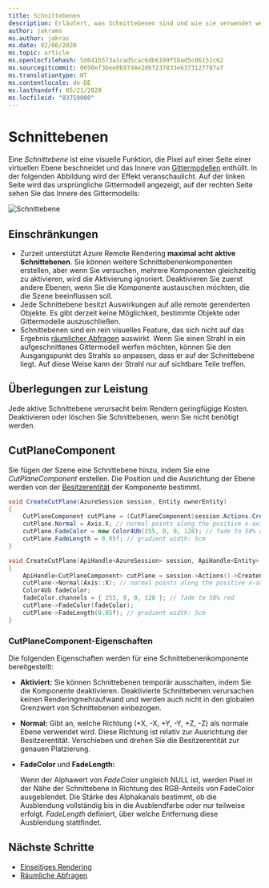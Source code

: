 ```yaml
---
title: Schnittebenen
description: Erläutert, was Schnittebenen sind und wie sie verwendet werden.
author: jakrams
ms.author: jakras
ms.date: 02/06/2020
ms.topic: article
ms.openlocfilehash: 5d641b573a1cad5cac6db6199f5bad5c06151c62
ms.sourcegitcommit: 0690ef3bee0b97d4e2d6f237833e6373127707a7
ms.translationtype: HT
ms.contentlocale: de-DE
ms.lasthandoff: 05/21/2020
ms.locfileid: "83759080"
---
```

# <a name="cut-planes"></a>Schnittebenen

Eine *Schnittebene* ist eine visuelle Funktion, die Pixel auf einer Seite einer virtuellen Ebene beschneidet und das Innere von [Gittermodellen](../../concepts/meshes.md) enthüllt.
In der folgenden Abbildung wird der Effekt veranschaulicht. Auf der linken Seite wird das ursprüngliche Gittermodell angezeigt, auf der rechten Seite sehen Sie das Innere des Gittermodells:

![Schnittebene](./media/cutplane-1.png)

## <a name="limitations"></a>Einschränkungen

* Zurzeit unterstützt Azure Remote Rendering **maximal acht aktive Schnittebenen**. Sie können weitere Schnittebenenkomponenten erstellen, aber wenn Sie versuchen, mehrere Komponenten gleichzeitig zu aktivieren, wird die Aktivierung ignoriert. Deaktivieren Sie zuerst andere Ebenen, wenn Sie die Komponente austauschen möchten, die die Szene beeinflussen soll.
* Jede Schnittebene besitzt Auswirkungen auf alle remote gerenderten Objekte. Es gibt derzeit keine Möglichkeit, bestimmte Objekte oder Gittermodelle auszuschließen.
* Schnittebenen sind ein rein visuelles Feature, das sich nicht auf das Ergebnis [räumlicher Abfragen](spatial-queries.md) auswirkt. Wenn Sie einen Strahl in ein aufgeschnittenes Gittermodell werfen möchten, können Sie den Ausgangspunkt des Strahls so anpassen, dass er auf der Schnittebene liegt. Auf diese Weise kann der Strahl nur auf sichtbare Teile treffen.

## <a name="performance-considerations"></a>Überlegungen zur Leistung

Jede aktive Schnittebene verursacht beim Rendern geringfügige Kosten. Deaktivieren oder löschen Sie Schnittebenen, wenn Sie nicht benötigt werden.

## <a name="cutplanecomponent"></a>CutPlaneComponent

Sie fügen der Szene eine Schnittebene hinzu, indem Sie eine *CutPlaneComponent* erstellen. Die Position und die Ausrichtung der Ebene werden von der [Besitzerentität](../../concepts/entities.md) der Komponente bestimmt.

```cs
void CreateCutPlane(AzureSession session, Entity ownerEntity)
{
    CutPlaneComponent cutPlane = (CutPlaneComponent)session.Actions.CreateComponent(ObjectType.CutPlaneComponent, ownerEntity);
    cutPlane.Normal = Axis.X; // normal points along the positive x-axis of the owner object's orientation
    cutPlane.FadeColor = new Color4Ub(255, 0, 0, 128); // fade to 50% red
    cutPlane.FadeLength = 0.05f; // gradient width: 5cm
}
```

```cpp
void CreateCutPlane(ApiHandle<AzureSession> session, ApiHandle<Entity> ownerEntity)
{
    ApiHandle<CutPlaneComponent> cutPlane = session->Actions()->CreateComponent(ObjectType::CutPlaneComponent, ownerEntity)->as<CutPlaneComponent>();;
    cutPlane->Normal(Axis::X); // normal points along the positive x-axis of the owner object's orientation
    Color4Ub fadeColor;
    fadeColor.channels = { 255, 0, 0, 128 }; // fade to 50% red
    cutPlane->FadeColor(fadeColor);
    cutPlane->FadeLength(0.05f); // gradient width: 5cm
}
```


### <a name="cutplanecomponent-properties"></a>CutPlaneComponent-Eigenschaften

Die folgenden Eigenschaften werden für eine Schnittebenenkomponente bereitgestellt:

* **Aktiviert:** Sie können Schnittebenen temporär ausschalten, indem Sie die Komponente deaktivieren. Deaktivierte Schnittebenen verursachen keinen Renderingmehraufwand und werden auch nicht in den globalen Grenzwert von Schnittebenen einbezogen.

* **Normal:** Gibt an, welche Richtung (+X, -X, +Y, -Y, +Z, -Z) als normale Ebene verwendet wird. Diese Richtung ist relativ zur Ausrichtung der Besitzerentität. Verschieben und drehen Sie die Besitzerentität zur genauen Platzierung.

* **FadeColor** und **FadeLength:**

  Wenn der Alphawert von *FadeColor* ungleich NULL ist, werden Pixel in der Nähe der Schnittebene in Richtung des RGB-Anteils von FadeColor ausgeblendet. Die Stärke des Alphakanals bestimmt, ob die Ausblendung vollständig bis in die Ausblendfarbe oder nur teilweise erfolgt. *FadeLength* definiert, über welche Entfernung diese Ausblendung stattfindet.

## <a name="next-steps"></a>Nächste Schritte

* [Einseitiges Rendering](single-sided-rendering.md)
* [Räumliche Abfragen](spatial-queries.md)
